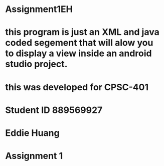 # Assignment1EH

# this program is just an XML and java coded segement that will alow you to display a view inside an android studio project.
# this was developed for CPSC-401
# Student ID 889569927
# Eddie Huang
# Assignment 1

